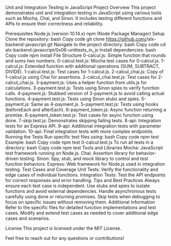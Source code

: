 Unit and Integration Testing in JavaScript
Project Overview
This project demonstrates unit and integration testing in JavaScript using various tools such as Mocha, Chai, and Sinon. It includes testing different functions and APIs to ensure their correctness and reliability.

Prerequisites
Node.js (version 10.14.x)
npm (Node Package Manager)
Setup
Clone the repository:
bash
Copy code
git clone https://github.com/<your-username>/alx-backend-javascript.git
Navigate to the project directory:
bash
Copy code
cd alx-backend-javascript/0x06-unittests_in_js
Install dependencies:
bash
Copy code
npm install
File Structure
0-calcul.js: Simple function that rounds and sums two numbers.
0-calcul.test.js: Mocha test cases for 0-calcul.js.
1-calcul.js: Extended function with additional operations (SUM, SUBTRACT, DIVIDE).
1-calcul.test.js: Test cases for 1-calcul.js.
2-calcul_chai.js: Copy of 1-calcul.js using Chai for assertions.
2-calcul_chai.test.js: Test cases for 2-calcul_chai.js.
3-payment.js: Uses a helper function from utils.js for calculations.
3-payment.test.js: Tests using Sinon spies to verify function calls.
4-payment.js: Stubbed version of 3-payment.js to avoid calling actual functions.
4-payment.test.js: Tests using Sinon stubs and spies.
5-payment.js: Same as 4-payment.js.
5-payment.test.js: Tests using hooks (beforeEach and afterEach).
6-payment_token.js: Async function returning a promise.
6-payment_token.test.js: Test cases for async function using done.
7-skip.test.js: Demonstrates skipping failing tests.
8-api: Integration tests for an Express API.
9-api: Additional integration tests with parameter validation.
10-api: Final integration tests with more complex endpoints.
Running the Tests
Run specific test files using:
bash
Copy code
npm test <test-file-name>
Example:
bash
Copy code
npm test 0-calcul.test.js
To run all tests in a directory:
bash
Copy code
npm test
Tools and Libraries
Mocha: JavaScript test framework running on Node.js.
Chai: Assertion library for behavior-driven testing.
Sinon: Spy, stub, and mock library to control and test function behaviors.
Express: Web framework for Node.js used in integration testing.
Test Cases and Coverage
Unit Tests: Verify the functionality and edge cases of individual functions.
Integration Tests: Test the API endpoints for correct responses and error handling.
Tips and Best Practices
Always ensure each test case is independent.
Use stubs and spies to isolate functions and avoid external dependencies.
Handle asynchronous tests carefully using done or returning promises.
Skip tests when debugging to focus on specific issues without removing them.
Additional Information
Refer to the specific files for detailed function implementations and test cases. Modify and extend test cases as needed to cover additional edge cases and scenarios.

License
This project is licensed under the MIT License.

Feel free to reach out for any questions or contributions!







